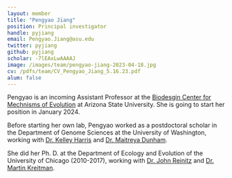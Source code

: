 ```yaml
---
layout: member
title: "Pengyao Jiang"
position: Principal investigator
handle: pyjiang
email: Pengyao.Jiang@asu.edu
twitter: pyjiang
github: pyjiang
scholar: -7lEAxLwAAAAJ
image: /images/team/pengyao-jiang-2023-04-18.jpg
cv: /pdfs/team/CV_Pengyao_Jiang_5.16.23.pdf
alum: false
---
```

Pengyao is an incoming Assistant Professor at the [Biodesgin Center for Mechnisms of Evolution] at Arizona State University. She is going to start her position in January 2024. 

Before starting her own lab, Pengyao worked as a postdoctoral scholar in the Department of Genome Sciences at the University of Washington, working with 
[Dr. Kelley Harris] and [Dr. Maitreya Dunham]. 

She did her  Ph. D. at the Department of Ecology and Evolution of the University of Chicago (2010-2017), working with [Dr. John Reinitz] and [Dr. Martin Kreitman]. 


[Biodesgin Center for Mechnisms of Evolution]: https://biodesign.asu.edu/mechanisms-of-evolution/
[Dr. Kelley Harris]: https://www.gs.washington.edu/faculty/harris.htm
[Dr. Maitreya Dunham]: https://www.gs.washington.edu/faculty/dunham.htm
[Dr. John Reinitz]: https://camb.uchicago.edu/program/faculty/john-reinitz
[Dr. Martin Kreitman]: https://openwetware.org/wiki/Kreitman:Contact
